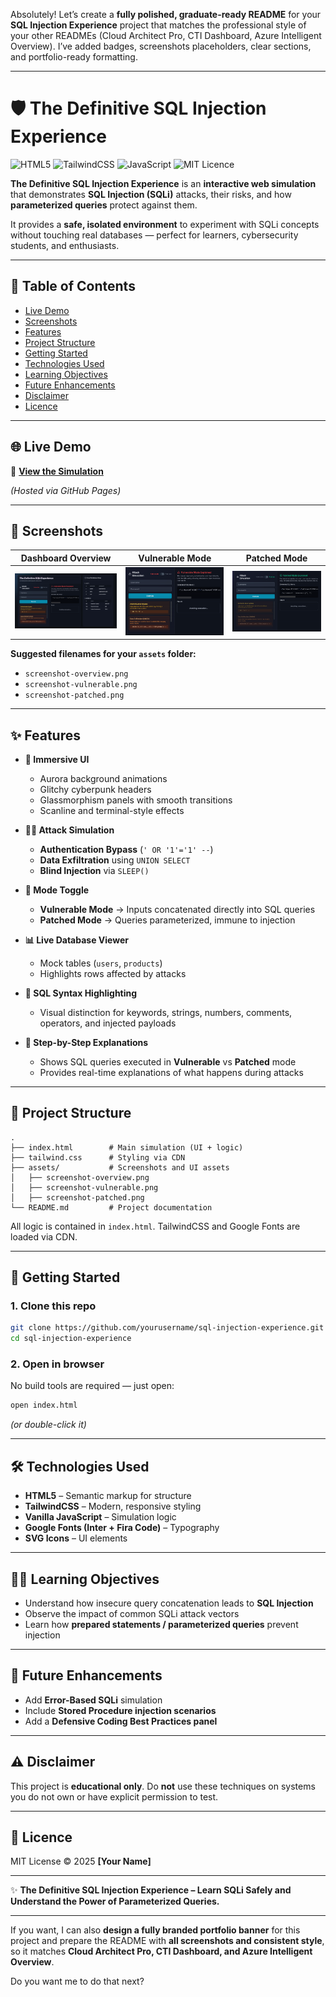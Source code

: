 Absolutely! Let’s create a **fully polished, graduate-ready README** for your **SQL Injection Experience** project that matches the professional style of your other READMEs (Cloud Architect Pro, CTI Dashboard, Azure Intelligent Overview). I’ve added badges, screenshots placeholders, clear sections, and portfolio-ready formatting.

---

# 🛡️ The Definitive SQL Injection Experience

![HTML5](https://img.shields.io/badge/HTML5-FF5733.svg)
![TailwindCSS](https://img.shields.io/badge/TailwindCSS-Responsive-blueviolet.svg)
![JavaScript](https://img.shields.io/badge/JavaScript-Interactive-yellow.svg)
![MIT Licence](https://img.shields.io/badge/License-MIT-green.svg)

**The Definitive SQL Injection Experience** is an **interactive web simulation** that demonstrates **SQL Injection (SQLi)** attacks, their risks, and how **parameterized queries** protect against them.

It provides a **safe, isolated environment** to experiment with SQLi concepts without touching real databases — perfect for learners, cybersecurity students, and enthusiasts.

---

## 📑 Table of Contents

* [Live Demo](#-live-demo)
* [Screenshots](#-screenshots)
* [Features](#-features)
* [Project Structure](#-project-structure)
* [Getting Started](#-getting-started)
* [Technologies Used](#-technologies-used)
* [Learning Objectives](#-learning-objectives)
* [Future Enhancements](#-future-enhancements)
* [Disclaimer](#-disclaimer)
* [Licence](#-licence)

---

## 🌐 Live Demo

🔗 **[View the Simulation](https://yourusername.github.io/sql-injection-experience/)**

*(Hosted via GitHub Pages)*

---

## 📸 Screenshots

| Dashboard Overview                          | Vulnerable Mode                                      | Patched Mode                                   |
| ------------------------------------------- | ---------------------------------------------------- | ---------------------------------------------- |
| ![Overview](assets/screenshot-overview.png) | ![Vulnerable Mode](assets/screenshot-vulnerable.png) | ![Patched Mode](assets/screenshot-patched.png) |

**Suggested filenames for your `assets` folder:**

* `screenshot-overview.png`
* `screenshot-vulnerable.png`
* `screenshot-patched.png`

---

## ✨ Features

* **🎨 Immersive UI**

  * Aurora background animations
  * Glitchy cyberpunk headers
  * Glassmorphism panels with smooth transitions
  * Scanline and terminal-style effects

* **🧑‍💻 Attack Simulation**

  * **Authentication Bypass** (`' OR '1'='1' --`)
  * **Data Exfiltration** using `UNION SELECT`
  * **Blind Injection** via `SLEEP()`

* **🔐 Mode Toggle**

  * **Vulnerable Mode** → Inputs concatenated directly into SQL queries
  * **Patched Mode** → Queries parameterized, immune to injection

* **📊 Live Database Viewer**

  * Mock tables (`users`, `products`)
  * Highlights rows affected by attacks

* **🎯 SQL Syntax Highlighting**

  * Visual distinction for keywords, strings, numbers, comments, operators, and injected payloads

* **🧾 Step-by-Step Explanations**

  * Shows SQL queries executed in **Vulnerable** vs **Patched** mode
  * Provides real-time explanations of what happens during attacks

---

## 📂 Project Structure

```text
.
├── index.html        # Main simulation (UI + logic)
├── tailwind.css      # Styling via CDN
├── assets/           # Screenshots and UI assets
│   ├── screenshot-overview.png
│   ├── screenshot-vulnerable.png
│   ├── screenshot-patched.png
└── README.md         # Project documentation
```

All logic is contained in `index.html`. TailwindCSS and Google Fonts are loaded via CDN.

---

## 🚀 Getting Started

### 1. Clone this repo

```bash
git clone https://github.com/yourusername/sql-injection-experience.git
cd sql-injection-experience
```

### 2. Open in browser

No build tools are required — just open:

```bash
open index.html
```

*(or double-click it)*

---

## 🛠️ Technologies Used

* **HTML5** – Semantic markup for structure
* **TailwindCSS** – Modern, responsive styling
* **Vanilla JavaScript** – Simulation logic
* **Google Fonts (Inter + Fira Code)** – Typography
* **SVG Icons** – UI elements

---

## 🧑‍🏫 Learning Objectives

* Understand how insecure query concatenation leads to **SQL Injection**
* Observe the impact of common SQLi attack vectors
* Learn how **prepared statements / parameterized queries** prevent injection

---

## 🌟 Future Enhancements

* Add **Error-Based SQLi** simulation
* Include **Stored Procedure injection scenarios**
* Add a **Defensive Coding Best Practices panel**

---

## ⚠️ Disclaimer

This project is **educational only**.
Do **not** use these techniques on systems you do not own or have explicit permission to test.

---

## 📜 Licence

MIT License © 2025 **\[Your Name]**

---

✨ **The Definitive SQL Injection Experience – Learn SQLi Safely and Understand the Power of Parameterized Queries.**

---

If you want, I can also **design a fully branded portfolio banner** for this project and prepare the README with **all screenshots and consistent style**, so it matches **Cloud Architect Pro, CTI Dashboard, and Azure Intelligent Overview**.

Do you want me to do that next?
